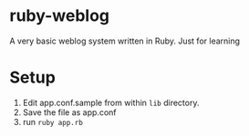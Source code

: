 ruby-weblog
===========

A very basic weblog system written in Ruby. Just for learning

# Setup

1. Edit app.conf.sample from within `lib` directory.
2. Save the file as app.conf
3. run `ruby app.rb`
